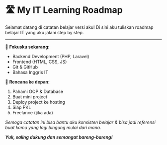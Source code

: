 # 🛣️ My IT Learning Roadmap

Selamat datang di catatan belajar versi aku!
Di sini aku tuliskan roadmap belajar IT yang aku jalani step by step.

----

🎯 **Fokusku sekarang:**
- Backend Development (PHP, Laravel)
- Frontend (HTML, CSS, JS)
- Git & GitHub
- Bahasa Inggris IT

📆 **Rencana ke depan:**
1. Pahami OOP & Database
2. Buat mini project
3. Deploy project ke hosting
4. Siap PKL
5. Freelance (jika ada)

*Semoga catatan ini bisa bantu aku konsisten belajar & bisa jadi referensi buat kamu yang lagi bingung mulai dari mana.*
  
***Yuk, saling dukung dan semangat bareng-bareng!***


